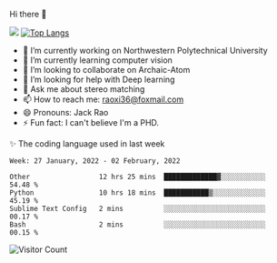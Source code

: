 Hi there 👋

![](https://github-readme-stats.vercel.app/api?username=Raohaocheng)
[![Top Langs](https://github-readme-stats.vercel.app/api/top-langs/?username=Raohaocheng&layout=compact)](https://github.com/anuraghazra/github-readme-stats)

- 🔭 I’m currently working on Northwestern Polytechnical University
- 🌱 I’m currently learning computer vision
- 👯 I’m looking to collaborate on Archaic-Atom
- 🤔 I’m looking for help with Deep learning
- 💬 Ask me about stereo matching
- 📫 How to reach me: raoxi36@foxmail.com
- 😄 Pronouns: Jack Rao
- ⚡ Fun fact: I can't believe I'm a PHD.

✨ The coding language used in last week
<!--START_SECTION:waka-->
```text
Week: 27 January, 2022 - 02 February, 2022

Other                 12 hrs 25 mins  █████████████▓░░░░░░░░░░░   54.48 % 
Python                10 hrs 18 mins  ███████████▒░░░░░░░░░░░░░   45.19 % 
Sublime Text Config   2 mins          ░░░░░░░░░░░░░░░░░░░░░░░░░   00.17 % 
Bash                  2 mins          ░░░░░░░░░░░░░░░░░░░░░░░░░   00.15 % 
```
<!--END_SECTION:waka-->

![Visitor Count](https://profile-counter.glitch.me/Raohaocheng/count.svg)
